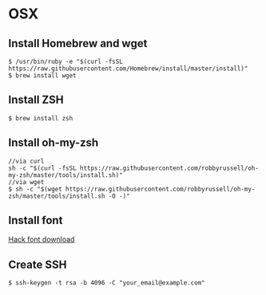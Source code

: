 # OSX

## Install Homebrew and wget
```shell
$ /usr/bin/ruby -e "$(curl -fsSL https://raw.githubusercontent.com/Homebrew/install/master/install)"
$ brew install wget
```

## Install ZSH
```shell
$ brew install zsh
```

## Install oh-my-zsh
```shell
//via curl
sh -c "$(curl -fsSL https://raw.githubusercontent.com/robbyrussell/oh-my-zsh/master/tools/install.sh)"
//via wget
$ sh -c "$(wget https://raw.githubusercontent.com/robbyrussell/oh-my-zsh/master/tools/install.sh -O -)"
```
## Install font
[Hack font download](http://sourcefoundry.org/hack/)

## Create SSH
```shell
$ ssh-keygen -t rsa -b 4096 -C "your_email@example.com"
```
